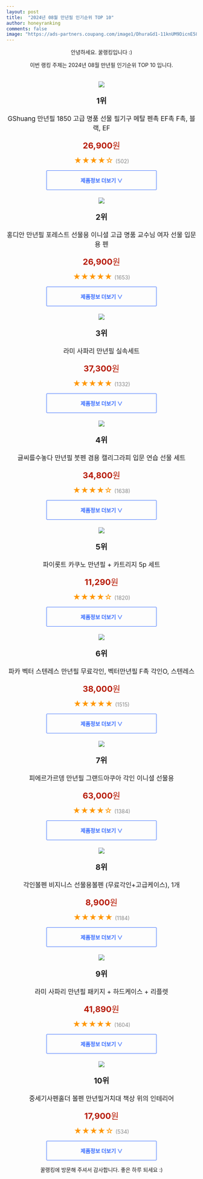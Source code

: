 ```yaml
---
layout: post
title:  "2024년 08월 만년필 인기순위 TOP 10"
author: honeyranking
comments: false
image: "https://ads-partners.coupang.com/image1/DhuraGd1-11knUM9DicnE58ctRuikTmhR81XirgWvsvfQV2OS7kThkEZFoEREqgb1IV-02RNgCpYLwe6U8zh1cs3-GvOn4fYQbizmnIIRa8VM26e0yDptm02MKVYeJIv0J_nr43BDexGHpF6M6E3LwUfxJHA2BlFFKxjJrS_vDlatxGMDm_XVEXvx3MV-a2hDTnQrIiopS1j_f6IEWY3Vegky9fynHjaqU39fqIX7IGFk38kZ2im-dtLtploMwbcWecO1BjZGwrznTkFbW3sDRR_l7kRg-0L2PWIjyl4BHqvhwQIAJ1XLkDDxLe8Cfg="
---
```

<p style="text-align: center;">안녕하세요. 꿀랭킹입니다 :)</p>
<p style="text-align: center;">이번 랭킹 주제는 2024년 08월 만년필 인기순위 TOP 10 입니다.</p><center><img src="https://ads-partners.coupang.com/image1/DhuraGd1-11knUM9DicnE58ctRuikTmhR81XirgWvsvfQV2OS7kThkEZFoEREqgb1IV-02RNgCpYLwe6U8zh1cs3-GvOn4fYQbizmnIIRa8VM26e0yDptm02MKVYeJIv0J_nr43BDexGHpF6M6E3LwUfxJHA2BlFFKxjJrS_vDlatxGMDm_XVEXvx3MV-a2hDTnQrIiopS1j_f6IEWY3Vegky9fynHjaqU39fqIX7IGFk38kZ2im-dtLtploMwbcWecO1BjZGwrznTkFbW3sDRR_l7kRg-0L2PWIjyl4BHqvhwQIAJ1XLkDDxLe8Cfg=" style="margin-top:20px" /></center><p style="text-align: center; font-size: 20px"><b>1위</b></p><p style="text-align: center; font-size: 17px">GShuang 만년필 1850 고급 명품 선물 필기구 메탈 펜촉 EF촉 F촉, 블랙, EF</p><p style="text-align: center;"><span style="color: #b61800; font-size: 22px;"><b>26,900</b>원</span></p><p style="text-align: center;"><span style="color: #ff9600; font-size: 20px;">★★★★☆ </span><span style="color: #878787;">(502)</span></p><center><a href="https://link.coupang.com/re/AFFSDP?lptag=AF3899140&subid=honeyrank&pageKey=7521513970&itemId=19728115788&vendorItemId=87312780692&traceid=V0-153-e97575a76401fee0&clickBeacon=a53760c0-60e2-11ef-a674-c6bb5d7fc884%7E3&requestid=20240823090002231075360945&token=31850C%7CMIXED"><div style="font-size: 14px; display: inline-block; padding: 15px 90px; color: #346aff; border-radius: 2px; border: 1px solid #346aff; cursor: pointer;"><b>제품정보 더보기 &or;</b></div></a></center><center><img src="https://ads-partners.coupang.com/image1/-EOR3LjSUW8AOGcR-GzS5YrB9439xhhu0YGZgYq_YTSG-gNLV9kFxL3BkZ9LzA3sHqsDXkdVDV18wpZKNQH_PZ7Iam9xXEsIMAlBrn1YwmD2tGgroDk0gPjw2XAFI662TZ_zv1xDitDg5jjktVp_YI3bV1NM5D3vruv6ScUntYuwiP_WdFZ3euyVRsYwpD-7e5a3z857VQ_yMjM9voFpepSUOoPO7AxnERZ6227p_q0tdR6aH_V6VUjk0J4MN5JjOFL-qnAfqoxu8PIuh-QmJwJJ-GUWK-Cl6MztJDfk0YvP160jYIxLVXNS" style="margin-top:20px" /></center><p style="text-align: center; font-size: 20px"><b>2위</b></p><p style="text-align: center; font-size: 17px">홍디안 만년필 포레스트 선물용 이니셜 고급 명품 교수님 여자 선물 입문용 펜</p><p style="text-align: center;"><span style="color: #b61800; font-size: 22px;"><b>26,900</b>원</span></p><p style="text-align: center;"><span style="color: #ff9600; font-size: 20px;">★★★★★ </span><span style="color: #878787;">(1653)</span></p><center><a href="https://link.coupang.com/re/AFFSDP?lptag=AF3899140&subid=honeyrank&pageKey=6155160813&itemId=11909446698&vendorItemId=86052006149&traceid=V0-153-9a50803f13137291&requestid=20240823090002231075360945&token=31850C%7CMIXED"><div style="font-size: 14px; display: inline-block; padding: 15px 90px; color: #346aff; border-radius: 2px; border: 1px solid #346aff; cursor: pointer;"><b>제품정보 더보기 &or;</b></div></a></center><center><img src="https://ads-partners.coupang.com/image1/3Qlqa7SWfrkyYVJ-3R570a-nTiOG96Budcdv2bywicI8aaUnPlT5_HTypFnn7qrcF3URasZX20DJ3U58QZ2XZFHR8urmU-art88d5ClLnfIlNDeesHPXHuk-Nui1aWJ-LS5-enARSzMSatCzJG2-3qGNrGigaFvCoby-VdAHJHx4CvndXXUk5nBa9ciwAEouRg0reHUqQag_Rcgywgh3To6Keqsd6SHdThIQudBkBwXzP-HzFR9o0PzvijgprAx8W2AZ34MfId8gqgtDEGbBbgrb-SGMR7ncF6M=" style="margin-top:20px" /></center><p style="text-align: center; font-size: 20px"><b>3위</b></p><p style="text-align: center; font-size: 17px">라미 사파리 만년필 실속세트</p><p style="text-align: center;"><span style="color: #b61800; font-size: 22px;"><b>37,300</b>원</span></p><p style="text-align: center;"><span style="color: #ff9600; font-size: 20px;">★★★★★ </span><span style="color: #878787;">(1332)</span></p><center><a href="https://link.coupang.com/re/AFFSDP?lptag=AF3899140&subid=honeyrank&pageKey=94600006&itemId=292644457&vendorItemId=3719229828&traceid=V0-153-255ba0d99c85302f&requestid=20240823090002231075360945&token=31850C%7CMIXED"><div style="font-size: 14px; display: inline-block; padding: 15px 90px; color: #346aff; border-radius: 2px; border: 1px solid #346aff; cursor: pointer;"><b>제품정보 더보기 &or;</b></div></a></center><center><img src="https://ads-partners.coupang.com/image1/TpPktjzxLojoLNB8Tn-7J2hxGDIfL84_M5X3cAhALkHGvx7f8KUIVD460YJ2EWMxfWAUni1irgYUgCsCcqfytA_oMAkaznjeSn6nNPyG5aCuPlmYUl7ACjBQen9MSYKojUj55DlzcG4cWaPjRrSg_ZUsJBPVzMT2e7okQtEX3pwT7wBPIMIyEyziDMnKa82dEwc8JqMYtC7BqbKyg2ch_sWsQec-Vjs5Zrq3Wjsxv_N23LkjyEH84CviCRn0etGsk7Xqv1U45q-4IID3dtD6PsPKA5fVjblT_F-J-s2mdRfpTVjsEADMUS8Ok5HqqQ==" style="margin-top:20px" /></center><p style="text-align: center; font-size: 20px"><b>4위</b></p><p style="text-align: center; font-size: 17px">글씨를수놓다 만년필 붓펜 겸용 캘리그라피 입문 연습 선물 세트</p><p style="text-align: center;"><span style="color: #b61800; font-size: 22px;"><b>34,800</b>원</span></p><p style="text-align: center;"><span style="color: #ff9600; font-size: 20px;">★★★★☆ </span><span style="color: #878787;">(1638)</span></p><center><a href="https://link.coupang.com/re/AFFSDP?lptag=AF3899140&subid=honeyrank&pageKey=7675271767&itemId=20485961275&vendorItemId=87267735021&traceid=V0-153-dccda9387f347704&clickBeacon=a53787d0-60e2-11ef-a88d-f460c6df3f56%7E3&requestid=20240823090002231075360945&token=31850C%7CMIXED"><div style="font-size: 14px; display: inline-block; padding: 15px 90px; color: #346aff; border-radius: 2px; border: 1px solid #346aff; cursor: pointer;"><b>제품정보 더보기 &or;</b></div></a></center><center><img src="https://ads-partners.coupang.com/image1/EcqwG4xbFADkP-9mEarWp4hEL4IIWoH0kpswrnugRHXLIAJh7161BGBB_Xv5jaFhCtH2gZCchB__OoNbOvLxgVmCyTvfCv-QZMdk8JfFIrsMDzMwjeQi-5GDaYklXN4G0oz0jLU1bNfWU49ENnLMd1bzzW1JlkNwmqDBtgTMGrVJ2CAEhVT1NSBvfeeuQhGcKUfdEYIvKToe723hij_VhcgGAiDOUJTjPhQPJCMWLh4AQxp6UGvqSDxcelzBDZmjmP-3Fe_53rOqOctFQxRK2B8=" style="margin-top:20px" /></center><p style="text-align: center; font-size: 20px"><b>5위</b></p><p style="text-align: center; font-size: 17px">파이롯트 카쿠노 만년필 + 카트리지 5p 세트</p><p style="text-align: center;"><span style="color: #b61800; font-size: 22px;"><b>11,290</b>원</span></p><p style="text-align: center;"><span style="color: #ff9600; font-size: 20px;">★★★★☆ </span><span style="color: #878787;">(1820)</span></p><center><a href="https://link.coupang.com/re/AFFSDP?lptag=AF3899140&subid=honeyrank&pageKey=5709031684&itemId=9513459006&vendorItemId=76798247355&traceid=V0-153-da7702ac38cda0f7&requestid=20240823090002231075360945&token=31850C%7CMIXED"><div style="font-size: 14px; display: inline-block; padding: 15px 90px; color: #346aff; border-radius: 2px; border: 1px solid #346aff; cursor: pointer;"><b>제품정보 더보기 &or;</b></div></a></center><center><img src="https://ads-partners.coupang.com/image1/fGjxq3G6vqfuinhIfLvFZu4N3yK0L4z-x4LAiu7HA6_alnioHAiBnlfWXQdVg83Oo7F2BorCiGmg8OM-Lc_nKD8KxDZ8VOF0drPlklTn8yQWRcLrYbXuMdngKqB-u2tUfi2mgWvfRAfPXflqMr_4fya1zlxGkq74OHZ1N6FqiarxXmGgX1NZbSRAPK0S5w_KtKjzMvhMOe0PKADP7d0bymMUinWBtXzbEF5oY9W2hD6jQMEFeNzX9xNGHJUlRdDfEkQfdio9G4mre5CH-fEqvPzA0bkrfhJ-MxJjbFDhO2PZilHhU--AhqiVvmRHgw==" style="margin-top:20px" /></center><p style="text-align: center; font-size: 20px"><b>6위</b></p><p style="text-align: center; font-size: 17px">파카 벡터 스텐레스 만년필 무료각인, 벡터만년필 F촉 각인O, 스텐레스</p><p style="text-align: center;"><span style="color: #b61800; font-size: 22px;"><b>38,000</b>원</span></p><p style="text-align: center;"><span style="color: #ff9600; font-size: 20px;">★★★★★ </span><span style="color: #878787;">(1515)</span></p><center><a href="https://link.coupang.com/re/AFFSDP?lptag=AF3899140&subid=honeyrank&pageKey=7626451047&itemId=20230874510&vendorItemId=87776220541&traceid=V0-153-1834f731b9b6b191&clickBeacon=a53787d0-60e2-11ef-8b7d-74a846d7d9e7%7E3&requestid=20240823090002231075360945&token=31850C%7CMIXED"><div style="font-size: 14px; display: inline-block; padding: 15px 90px; color: #346aff; border-radius: 2px; border: 1px solid #346aff; cursor: pointer;"><b>제품정보 더보기 &or;</b></div></a></center><center><img src="https://ads-partners.coupang.com/image1/pHziRxD-kuDKvKM2pMdUwRNWDXTtrn7hv_AgFOlBXF3igpEBA-eRycFk46acVFFYIowe0A6XRED0Uw_XFUG4K_o0WWA2-7oGosSN1RpddLeLqNWnziX9OW39mVvdPmIUsEaC8WQntB9a1sbpJfG0RDHpzt_dUvqA8Ngz3wMhPJ4ocZ-codK_xhy8mEwBd6wqo_nJSTgX3eU1EJaHMVBLrtfdfPbULNCCI0bOY8gGIZFUe6mhmCxfE-cqmw8KoUVu5ueEOBeuT4DUXyNCE2MPBZwcgdWmQkBV1AEfULETV7v_-BD8Y_rQKwh6JA==" style="margin-top:20px" /></center><p style="text-align: center; font-size: 20px"><b>7위</b></p><p style="text-align: center; font-size: 17px">피에르가르뎅 만년필 그랜드아쿠아 각인 이니셜 선물용</p><p style="text-align: center;"><span style="color: #b61800; font-size: 22px;"><b>63,000</b>원</span></p><p style="text-align: center;"><span style="color: #ff9600; font-size: 20px;">★★★★☆ </span><span style="color: #878787;">(1384)</span></p><center><a href="https://link.coupang.com/re/AFFSDP?lptag=AF3899140&subid=honeyrank&pageKey=5650524534&itemId=9245123556&vendorItemId=76530733979&traceid=V0-153-7bbdb9f6498aa9b8&requestid=20240823090002231075360945&token=31850C%7CMIXED"><div style="font-size: 14px; display: inline-block; padding: 15px 90px; color: #346aff; border-radius: 2px; border: 1px solid #346aff; cursor: pointer;"><b>제품정보 더보기 &or;</b></div></a></center><center><img src="https://ads-partners.coupang.com/image1/597soU7GmNtQNtoa5w42ht4nEdeHyAtPywcs7rWJroClL-sk55sXQ9zTvhthr0eU1xPj7V4QWSufm7P_RWu5wlERrmMqEhHzcyBDsEZifs1_lzW9uygLh0tBkbNsuqFppdyGxr-H10raYUW0BNNCWEHd8m8olAa4uUN92fodOaeTEGp_Wynj-4vPsJiE63N-gDjy8iJRP78Qpsm9v41MNV-lIwi820MC-FYPvpzDIZ_tucB0rFl3BCeYBjPgv1KS2Khj_Kvuiq15BwNCZUXUs-j3CKf4rDlmuYZnTxV5moBrDwRo1Tgp5B6Lg99KvfY=" style="margin-top:20px" /></center><p style="text-align: center; font-size: 20px"><b>8위</b></p><p style="text-align: center; font-size: 17px">각인볼펜 비지니스 선물용볼펜 (무료각인+고급케이스), 1개</p><p style="text-align: center;"><span style="color: #b61800; font-size: 22px;"><b>8,900</b>원</span></p><p style="text-align: center;"><span style="color: #ff9600; font-size: 20px;">★★★★★ </span><span style="color: #878787;">(1184)</span></p><center><a href="https://link.coupang.com/re/AFFSDP?lptag=AF3899140&subid=honeyrank&pageKey=7759795041&itemId=20922838297&vendorItemId=87989662737&traceid=V0-153-2b4fc69a7f9bb967&clickBeacon=a53787d0-60e2-11ef-b119-80e856cc8a7c%7E3&requestid=20240823090002231075360945&token=31850C%7CMIXED"><div style="font-size: 14px; display: inline-block; padding: 15px 90px; color: #346aff; border-radius: 2px; border: 1px solid #346aff; cursor: pointer;"><b>제품정보 더보기 &or;</b></div></a></center><center><img src="https://ads-partners.coupang.com/image1/s3cRnssbPX_9ay8IswR8c67lkU_hXObs3DTs7b-DWEQEaTdkjptNXSw_vhy-kRte0bwI37CBHdBxJ5DKYzKP3yoLFLamgx1AFfPk73BvO7idy_5qxpDMuEJpj_nCdNQlJzuy_qPZBbC56OuCAaTEX4-ymuhxYxJShmK22YfmhY9DKY3eld_Rdku3banK7WM5xyFSF9QgibkFj_enh4k_jtWE-m5SEiWKMVc0H5rNSL2vhyotZpB6k8eOOoz0bEXykgkcXZ7HTtSrsAlBZJbk7uwACXBcjCpq56g=" style="margin-top:20px" /></center><p style="text-align: center; font-size: 20px"><b>9위</b></p><p style="text-align: center; font-size: 17px">라미 사파리 만년필 패키지 + 하드케이스 + 리플렛</p><p style="text-align: center;"><span style="color: #b61800; font-size: 22px;"><b>41,890</b>원</span></p><p style="text-align: center;"><span style="color: #ff9600; font-size: 20px;">★★★★★ </span><span style="color: #878787;">(1604)</span></p><center><a href="https://link.coupang.com/re/AFFSDP?lptag=AF3899140&subid=honeyrank&pageKey=7863266273&itemId=21463190562&vendorItemId=3009228849&traceid=V0-153-f4d6a7d6371fd9ce&requestid=20240823090002231075360945&token=31850C%7CMIXED"><div style="font-size: 14px; display: inline-block; padding: 15px 90px; color: #346aff; border-radius: 2px; border: 1px solid #346aff; cursor: pointer;"><b>제품정보 더보기 &or;</b></div></a></center><center><img src="https://ads-partners.coupang.com/image1/i4oEBYjf222-3DpCi9oMXPPgan5IZ98Ezr3PbzXF8ccdHnMA9xXP2R5P9D8mU9ZHDAe1RaNRAlqCNEYeyRb3E4MJZmVhbVpQJpu2ZBMHgqPJFWHIrvPHgWWG9h9zxRWwYCya2VGBYEY2P4sEI8zKbQO2EeYnFsFrrHOvA6f8xljFE-z2kHxef8RPuwmf8NwvZK5y59a8ATVS7Zwm2hgBFJQBhWRon_8zPIvA2ZNYs5R-Qx6ibOAmycib9og-GBlIzIHseXNSnjIeabIH2TY-C5-9NsJm5KXMtmB8GIQH7lyROWsXylKTB7z4uJLl5Q==" style="margin-top:20px" /></center><p style="text-align: center; font-size: 20px"><b>10위</b></p><p style="text-align: center; font-size: 17px">중세기사펜홀더 볼펜 만년필거치대 책상 위의 인테리어</p><p style="text-align: center;"><span style="color: #b61800; font-size: 22px;"><b>17,900</b>원</span></p><p style="text-align: center;"><span style="color: #ff9600; font-size: 20px;">★★★★☆ </span><span style="color: #878787;">(534)</span></p><center><a href="https://link.coupang.com/re/AFFSDP?lptag=AF3899140&subid=honeyrank&pageKey=7593773223&itemId=20072371601&vendorItemId=87168113593&traceid=V0-153-53d6301434d7a389&clickBeacon=a53787d0-60e2-11ef-81a8-67899b0f53e2%7E3&requestid=20240823090002231075360945&token=31850C%7CMIXED"><div style="font-size: 14px; display: inline-block; padding: 15px 90px; color: #346aff; border-radius: 2px; border: 1px solid #346aff; cursor: pointer;"><b>제품정보 더보기 &or;</b></div></a></center><p style="text-align: center;">꿀랭킹에 방문해 주셔서 감사합니다. 좋은 하루 되세요 :)</p>